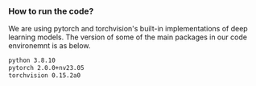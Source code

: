 ### How to run the code?

We are using pytorch and torchvision's built-in implementations of deep learning models. 
The version of some of the main packages in our code environemnt is as below.

```bash
python 3.8.10
pytorch 2.0.0+nv23.05
torchvision 0.15.2a0
```
